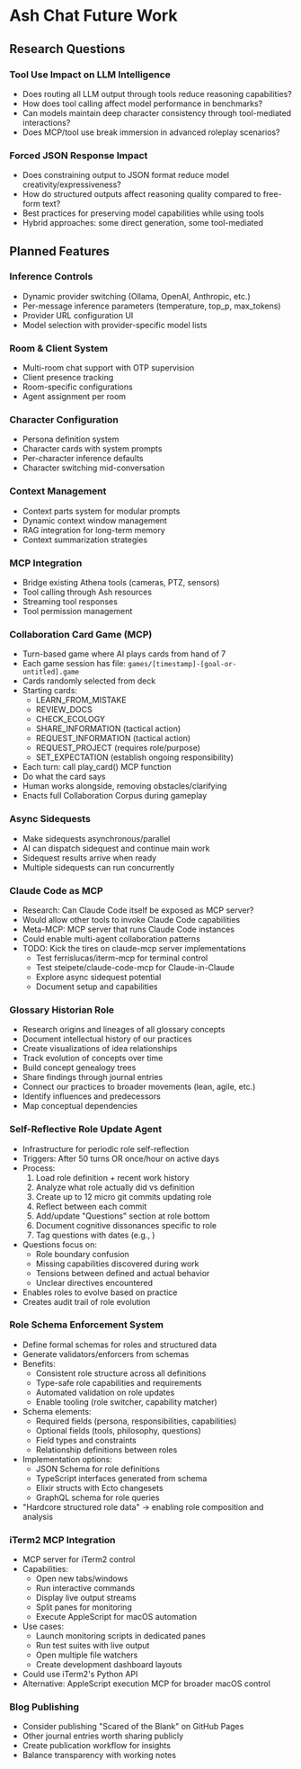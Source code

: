 # Ash Chat Future Work

## Research Questions

### Tool Use Impact on LLM Intelligence
- Does routing all LLM output through tools reduce reasoning capabilities?
- How does tool calling affect model performance in benchmarks?
- Can models maintain deep character consistency through tool-mediated interactions?
- Does MCP/tool use break immersion in advanced roleplay scenarios?

### Forced JSON Response Impact
- Does constraining output to JSON format reduce model creativity/expressiveness?
- How do structured outputs affect reasoning quality compared to free-form text?
- Best practices for preserving model capabilities while using tools
- Hybrid approaches: some direct generation, some tool-mediated

## Planned Features

### Inference Controls
- Dynamic provider switching (Ollama, OpenAI, Anthropic, etc.)
- Per-message inference parameters (temperature, top_p, max_tokens)
- Provider URL configuration UI
- Model selection with provider-specific model lists

### Room & Client System
- Multi-room chat support with OTP supervision
- Client presence tracking
- Room-specific configurations
- Agent assignment per room

### Character Configuration
- Persona definition system
- Character cards with system prompts
- Per-character inference defaults
- Character switching mid-conversation

### Context Management
- Context parts system for modular prompts
- Dynamic context window management
- RAG integration for long-term memory
- Context summarization strategies

### MCP Integration
- Bridge existing Athena tools (cameras, PTZ, sensors)
- Tool calling through Ash resources
- Streaming tool responses
- Tool permission management

### Collaboration Card Game (MCP)
- Turn-based game where AI plays cards from hand of 7
- Each game session has file: `games/[timestamp]-[goal-or-untitled].game`
- Cards randomly selected from deck
- Starting cards:
  - LEARN_FROM_MISTAKE
  - REVIEW_DOCS  
  - CHECK_ECOLOGY
  - SHARE_INFORMATION (tactical action)
  - REQUEST_INFORMATION (tactical action)
  - REQUEST_PROJECT (requires role/purpose)
  - SET_EXPECTATION (establish ongoing responsibility)
- Each turn: call play_card() MCP function
- Do what the card says
- Human works alongside, removing obstacles/clarifying
- Enacts full Collaboration Corpus during gameplay

### Async Sidequests
- Make sidequests asynchronous/parallel
- AI can dispatch sidequest and continue main work
- Sidequest results arrive when ready
- Multiple sidequests can run concurrently

### Claude Code as MCP
- Research: Can Claude Code itself be exposed as MCP server?
- Would allow other tools to invoke Claude Code capabilities
- Meta-MCP: MCP server that runs Claude Code instances
- Could enable multi-agent collaboration patterns
- TODO: Kick the tires on claude-mcp server implementations
  - Test ferrislucas/iterm-mcp for terminal control
  - Test steipete/claude-code-mcp for Claude-in-Claude
  - Explore async sidequest potential
  - Document setup and capabilities

### Glossary Historian Role
- Research origins and lineages of all glossary concepts
- Document intellectual history of our practices
- Create visualizations of idea relationships
- Track evolution of concepts over time
- Build concept genealogy trees
- Share findings through journal entries
- Connect our practices to broader movements (lean, agile, etc.)
- Identify influences and predecessors
- Map conceptual dependencies

### Self-Reflective Role Update Agent
- Infrastructure for periodic role self-reflection
- Triggers: After 50 turns OR once/hour on active days
- Process:
  1. Load role definition + recent work history
  2. Analyze what role actually did vs definition
  3. Create up to 12 micro git commits updating role
  4. Reflect between each commit
  5. Add/update "Questions" section at role bottom
  6. Document cognitive dissonances specific to role
  7. Tag questions with dates (e.g., <!-- 2025-06-11 -->)
- Questions focus on:
  - Role boundary confusion
  - Missing capabilities discovered during work
  - Tensions between defined and actual behavior
  - Unclear directives encountered
- Enables roles to evolve based on practice
- Creates audit trail of role evolution

### Role Schema Enforcement System
- Define formal schemas for roles and structured data
- Generate validators/enforcers from schemas
- Benefits:
  - Consistent role structure across all definitions
  - Type-safe role capabilities and requirements
  - Automated validation on role updates
  - Enable tooling (role switcher, capability matcher)
- Schema elements:
  - Required fields (persona, responsibilities, capabilities)
  - Optional fields (tools, philosophy, questions)
  - Field types and constraints
  - Relationship definitions between roles
- Implementation options:
  - JSON Schema for role definitions
  - TypeScript interfaces generated from schema
  - Elixir structs with Ecto changesets
  - GraphQL schema for role queries
- "Hardcore structured role data" → enabling role composition and analysis

### iTerm2 MCP Integration
- MCP server for iTerm2 control
- Capabilities:
  - Open new tabs/windows
  - Run interactive commands
  - Display live output streams
  - Split panes for monitoring
  - Execute AppleScript for macOS automation
- Use cases:
  - Launch monitoring scripts in dedicated panes
  - Run test suites with live output
  - Open multiple file watchers
  - Create development dashboard layouts
- Could use iTerm2's Python API
- Alternative: AppleScript execution MCP for broader macOS control

### Blog Publishing
- Consider publishing "Scared of the Blank" on GitHub Pages
- Other journal entries worth sharing publicly
- Create publication workflow for insights
- Balance transparency with working notes